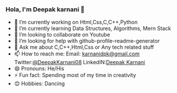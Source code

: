### Hola, I'm Deepak karnani  👋

- 🔭 I’m currently working on Html,Css,C,C++,Python
- 🌱 I’m currently learning Data Structures, Algorithms, Mern Stack
- 👯 I’m looking to collaborate on Youtube
- 🤔 I’m looking for help with github-profile-readme-generator
- 💬 Ask me about C,C++,Html,Css or Any tech related stuff
- 📫 How to reach me: Email: karnanidpk@gmail.com Twitter:[@DeepakKarnani08](%28https://twitter.com/DeepakKarnani08%29) LinkedIN:[Deepak Karnani](https://www.linkedin.com/in/deepak-karnani-06282a1a9/)
- 😄 Pronouns: He/His
- ⚡ Fun fact: Spending most of my time in creativity
- 😊 Hobbies: Dancing

